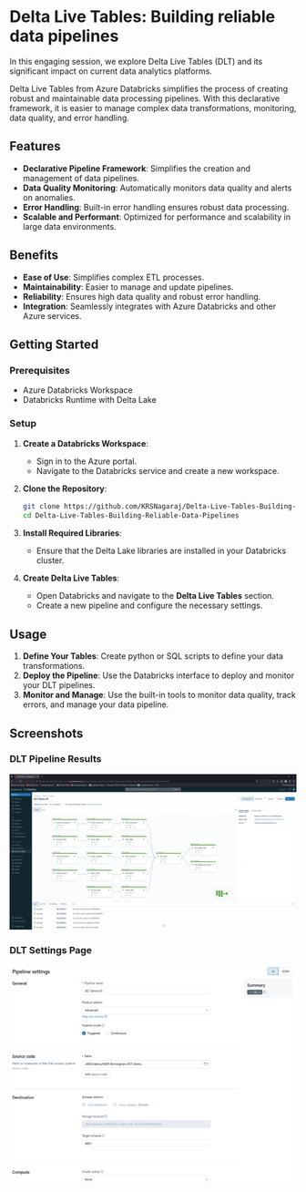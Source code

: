 # Delta Live Tables: Building reliable data pipelines

In this engaging session, we explore Delta Live Tables (DLT) and its significant impact on current data analytics platforms.

Delta Live Tables from Azure Databricks simplifies the process of creating robust and maintainable data processing pipelines. With this declarative framework, it is easier to manage complex data transformations, monitoring, data quality, and error handling.

## Features

- **Declarative Pipeline Framework**: Simplifies the creation and management of data pipelines.
- **Data Quality Monitoring**: Automatically monitors data quality and alerts on anomalies.
- **Error Handling**: Built-in error handling ensures robust data processing.
- **Scalable and Performant**: Optimized for performance and scalability in large data environments.

## Benefits

- **Ease of Use**: Simplifies complex ETL processes.
- **Maintainability**: Easier to manage and update pipelines.
- **Reliability**: Ensures high data quality and robust error handling.
- **Integration**: Seamlessly integrates with Azure Databricks and other Azure services.

## Getting Started

### Prerequisites

- Azure Databricks Workspace
- Databricks Runtime with Delta Lake

### Setup

1. **Create a Databricks Workspace**:
   - Sign in to the Azure portal.
   - Navigate to the Databricks service and create a new workspace.
  
2. **Clone the Repository**:
   ```bash
   git clone https://github.com/KRSNagaraj/Delta-Live-Tables-Building-Reliable-Data-Pipelines.git
   cd Delta-Live-Tables-Building-Reliable-Data-Pipelines
   ```

3. **Install Required Libraries**:
   - Ensure that the Delta Lake libraries are installed in your Databricks cluster.

4. **Create Delta Live Tables**:
   - Open Databricks and navigate to the **Delta Live Tables** section.
   - Create a new pipeline and configure the necessary settings.

## Usage

1. **Define Your Tables**: Create python or SQL scripts to define your data transformations.
2. **Deploy the Pipeline**: Use the Databricks interface to deploy and monitor your DLT pipelines.
3. **Monitor and Manage**: Use the built-in tools to monitor data quality, track errors, and manage your data pipeline.

## Screenshots

### DLT Pipeline Results
![DLT Pipeline Results](images/result.png)

### DLT Settings Page
![DLT Settings Page](images/settings.png)

